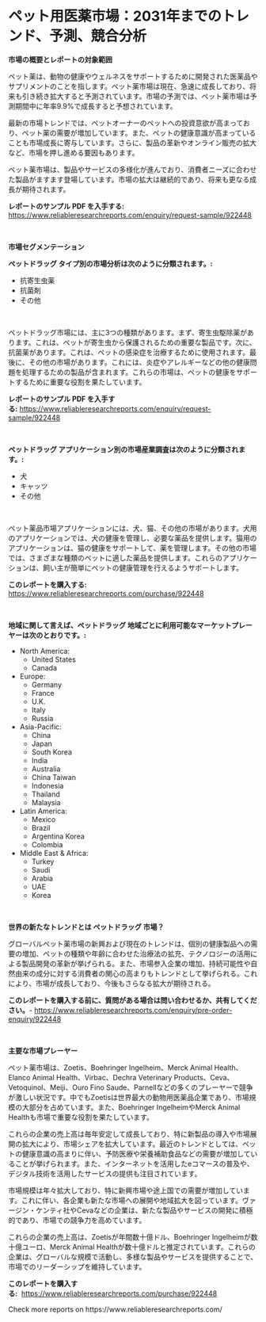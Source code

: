 <p><h1>ペット用医薬市場：2031年までのトレンド、予測、競合分析</h1></p><p><strong>市場の概要とレポートの対象範囲</strong></p>
<p><p>ペット薬は、動物の健康やウェルネスをサポートするために開発された医薬品やサプリメントのことを指します。ペット薬市場は現在、急速に成長しており、将来も引き続き拡大すると予測されています。市場の予測では、ペット薬市場は予測期間中に年率9.9%で成長すると予想されています。</p><p>最新の市場トレンドでは、ペットオーナーのペットへの投資意欲が高まっており、ペット薬の需要が増加しています。また、ペットの健康意識が高まっていることも市場成長に寄与しています。さらに、製品の革新やオンライン販売の拡大など、市場を押し進める要因もあります。</p><p>ペット薬市場は、製品やサービスの多様化が進んでおり、消費者ニーズに合わせた製品がますます登場しています。市場の拡大は継続的であり、将来も更なる成長が期待されます。</p></p>
<p><strong>レポートのサンプル PDF を入手する:</strong> <a href="https://www.reliableresearchreports.com/enquiry/request-sample/922448">https://www.reliableresearchreports.com/enquiry/request-sample/922448</a></p>
<p>&nbsp;</p>
<p><strong>市場セグメンテーション</strong></p>
<p><strong>ペットドラッグ タイプ別の市場分析は次のように分類されます。:</strong></p>
<p><ul><li>抗寄生虫薬</li><li>抗菌剤</li><li>その他</li></ul></p>
<p>&nbsp;</p>
<p><p>ペットドラッグ市場には、主に3つの種類があります。まず、寄生虫駆除薬があります。これは、ペットが寄生虫から保護されるための重要な製品です。次に、抗菌薬があります。これは、ペットの感染症を治療するために使用されます。最後に、その他の市場があります。これには、炎症やアレルギーなどの他の健康問題を処理するための製品が含まれます。これらの市場は、ペットの健康をサポートするために重要な役割を果たしています。</p></p>
<p><strong>レポートのサンプル PDF を入手する:</strong>&nbsp;<a href="https://www.reliableresearchreports.com/enquiry/request-sample/922448">https://www.reliableresearchreports.com/enquiry/request-sample/922448</a></p>
<p>&nbsp;</p>
<p><strong> ペットドラッグ アプリケーション別の市場産業調査は次のように分類されます。:</strong></p>
<p><ul><li>犬</li><li>キャッツ</li><li>その他</li></ul></p>
<p>&nbsp;</p>
<p><p>ペット薬品市場アプリケーションには、犬、猫、その他の市場があります。犬用のアプリケーションでは、犬の健康を管理し、必要な薬品を提供します。猫用のアプリケーションは、猫の健康をサポートして、薬を管理します。その他の市場では、さまざまな種類のペットに適した薬品を提供します。これらのアプリケーションは、飼い主が簡単にペットの健康管理を行えるようサポートします。</p></p>
<p><strong>このレポートを購入する:</strong>&nbsp; <a href="https://www.reliableresearchreports.com/purchase/922448">https://www.reliableresearchreports.com/purchase/922448</a></p>
<p>&nbsp;</p>
<p><strong>地域に関して言えば、ペットドラッグ 地域ごとに利用可能なマーケットプレーヤーは次のとおりです。:</strong></p>
<p><ul>
    <li>
        North America:
        <ul>
            <li>United States</li>
            <li>Canada</li>
        </ul>
    </li>
    <li>
        Europe:
        <ul>
            <li>Germany</li>
            <li>France</li>
            <li>U.K.</li>
            <li>Italy</li>
            <li>Russia</li>
        </ul>
    </li>
    <li>
        Asia-Pacific:
        <ul>
            <li>China</li>
            <li>Japan</li>
            <li>South Korea</li>
            <li>India</li>
            <li>Australia</li>
            <li>China Taiwan</li>
            <li>Indonesia</li>
            <li>Thailand</li>
            <li>Malaysia</li>
        </ul>
    </li>
    <li>
        Latin America:
        <ul>
            <li>Mexico</li>
            <li>Brazil</li>
            <li>Argentina Korea</li>
            <li>Colombia</li>
        </ul>
    </li>
    <li>
        Middle East & Africa:
        <ul>
            <li>Turkey</li>
            <li>Saudi</li>
            <li>Arabia</li>
            <li>UAE</li>
            <li>Korea</li>
        </ul>
    </li>
    </ul></p>
<p>&nbsp;</p>
<p><strong>世界の新たなトレンドとは ペットドラッグ 市場？</strong></p>
<p><p>グローバルペット薬市場の新興および現在のトレンドは、個別の健康製品への需要の増加、ペットの種類や年齢に合わせた治療法の拡充、テクノロジーの活用による製品開発の革新が挙げられる。また、市場参入企業の増加、持続可能性や自然由来の成分に対する消費者の関心の高まりもトレンドとして挙げられる。これにより、市場が成長しており、今後もさらなる拡大が期待される。</p></p>
<p><strong>このレポートを購入する前に、質問がある場合は問い合わせるか、共有してください。</strong>- <a href="https://www.reliableresearchreports.com/enquiry/pre-order-enquiry/922448">https://www.reliableresearchreports.com/enquiry/pre-order-enquiry/922448</a></p>
<p>&nbsp;</p>
<p><strong>主要な市場プレーヤー</strong></p>
<p><p>ペット薬市場は、Zoetis、Boehringer Ingelheim、Merck Animal Health、Elanco Animal Health、Virbac、Dechra Veterinary Products、Ceva、Vetoquinol、Meiji、Ouro Fino Saude、Parnellなどの多くのプレーヤーで競争が激しい状況です。中でもZoetisは世界最大の動物用医薬品企業であり、市場規模の大部分を占めています。また、Boehringer IngelheimやMerck Animal Healthも市場で重要な役割を果たしています。</p><p>これらの企業の売上高は毎年安定して成長しており、特に新製品の導入や市場展開の拡大により、市場シェアを拡大しています。最近のトレンドとしては、ペットの健康意識の高まりに伴い、予防医療や栄養補助食品などの需要が増加していることが挙げられます。また、インターネットを活用したeコマースの普及や、デジタル技術を活用したサービスの提供も注目されています。</p><p>市場規模は年々拡大しており、特に新興市場や途上国での需要が増加しています。これに伴い、各企業も新たな市場への展開や地域拡大を図っています。ヴァージン・ケンティ社やCevaなどの企業は、新たな製品やサービスの開発に積極的であり、市場での競争力を高めています。</p><p>これらの企業の売上高は、Zoetisが年間数十億ドル、Boehringer Ingelheimが数十億ユーロ、Merck Animal Healthが数十億ドルと推定されています。これらの企業は、グローバルな規模で活動し、多様な製品やサービスを提供することで、市場でのリーダーシップを維持しています。</p></p>
<p><strong>このレポートを購入する:</strong>&nbsp;&nbsp;<a href="https://www.reliableresearchreports.com/purchase/922448">https://www.reliableresearchreports.com/purchase/922448</a></p>
<p>Check more reports on https://www.reliableresearchreports.com/</p>